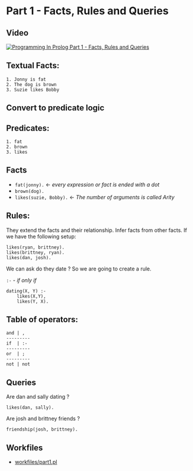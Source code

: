# Part 1 -  Facts, Rules and Queries

## Video
[![Programming In Prolog Part 1 - Facts, Rules and Queries](http://img.youtube.com/vi/gJOZZvYijqk/0.jpg)](http://www.youtube.com/watch?v=gJOZZvYijqk "Programming In Prolog Part 1 - Facts, Rules and Queries")

## Textual Facts: 
	1. Jonny is fat
	2. The dog is brown
	3. Suzie likes Bobby

## Convert to predicate logic

## Predicates:

	1. fat
	2. brown
	3. likes

## Facts

* `fat(jonny).` <- *every expression or fact is ended with a dot*
* `brown(dog).`
* `likes(suzie, Bobby).` <- *The number of arguments is called Arity*

## Rules: 
They extend the facts and their relationship. Infer facts from other facts.
If we have the following setup:

```
likes(ryan, brittney).
likes(brittney, ryan).
likes(dan, josh).
```
We can ask do they date ? So we are going to create a rule.

`:-` - *if only if*

```
dating(X, Y) :-
	likes(X,Y),
	likes(Y, X).
```

## Table of operators:

```
and | ,
---------
if  | :-
---------
or  | ;
---------
not | not
```

## Queries

Are dan and sally dating ?

```
likes(dan, sally).
```

Are josh and brittney friends ? 

```
friendship(josh, brittney).
```


## Workfiles

* [workfiles/part1.pl](workfiles/part1.pl)

